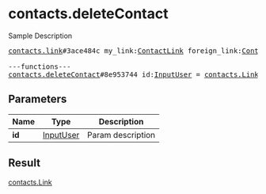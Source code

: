# contacts.deleteContact

Sample Description

<pre>
<a href="../constructor/contacts.link.md">contacts.link</a>#3ace484c my_link:<a href="../type/ContactLink.md">ContactLink</a> foreign_link:<a href="../type/ContactLink.md">ContactLink</a> user:<a href="../type/User.md">User</a> = <a href="../type/contacts.Link.md">contacts.Link</a>;

---functions---
<a href="../method/contacts.deleteContact.md">contacts.deleteContact</a>#8e953744 id:<a href="../type/InputUser.md">InputUser</a> = <a href="../type/contacts.Link.md">contacts.Link</a>;
</pre>
## Parameters

| Name | Type | Description |
|------|:----:|-------------|
| **id** | <a href="../type/InputUser.md">InputUser</a> | Param description |

## Result

<a href="../type/contacts.Link.md">contacts.Link</a>


